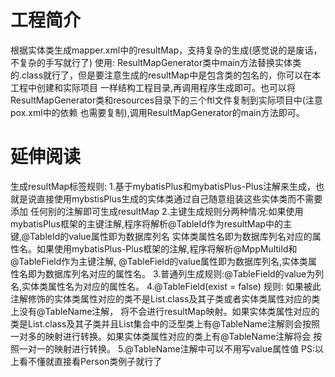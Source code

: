 # 工程简介
根据实体类生成mapper.xml中的resultMap，支持复杂的生成(感觉说的是废话，不复杂的手写就行了)
使用:
ResultMapGenerator类中main方法替换实体类的.class就行了，但是要注意生成的resultMap中是包含类的包名的，你可以在本工程中创建和实际项目
一样结构工程目录,再调用程序生成即可。也可以将ResultMapGenerator类和resources目录下的三个ftl文件复制到实际项目中(注意pox.xml中的依赖
也需要复制),调用ResultMapGenerator的main方法即可。
# 延伸阅读
生成resultMap标签规则:
    1.基于mybatisPlus和mybatisPlus-Plus注解来生成，也就是说直接使用mybstisPlus生成的实体类通过自己随意组装这些实体类而不需要添加
    任何别的注解即可生成resultMap
    2.主键生成规则分两种情况:如果使用mybatisPlus框架的主键注解,程序将解析@TableId作为resultMap中的主键,@TableId的value属性即为数据库列名
      实体类属性名即为数据库列名对应的属性名。如果使用mybatisPlus-Plus框架的注解,程序将解析@MppMultiId和@TableField作为主键注解,
      @TableField的value属性即为数据库列名,实体类属性名即为数据库列名对应的属性名。
    3.普通列生成规则:@TableField的value为列名,实体类属性名为对应的属性名。
    4.@TableField(exist = false) 规则: 如果被此注解修饰的实体类属性对应的类不是List.class及其子类或者实体类属性对应的类上没有@TableName注解，
    将不会进行resultMap映射。如果实体类属性对应的类是List.class及其子类并且List集合中的泛型类上有@TableName注解则会按照一对多的映射进行转换。如果实体类属性对应的类上有@TableName注解将会
    按照一对一的映射进行转换。
    5.@TableName注解中可以不用写value属性值
PS:以上看不懂就直接看Person类例子就行了
        
